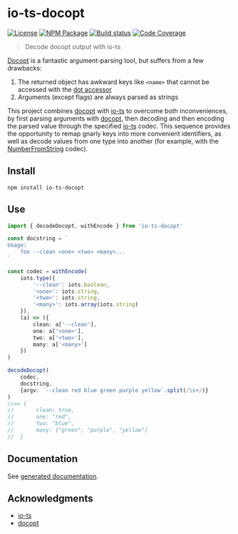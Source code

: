 # io-ts-docopt
[![License][]](https://opensource.org/licenses/ISC)
[![NPM Package][]](https://npmjs.org/package/io-ts-docopt)
[![Build status][]](https://travis-ci.org/EricCrosson/io-ts-docopt)
[![Code Coverage][]](https://codecov.io/gh/EricCrosson/io-ts-docopt)

[License]: https://img.shields.io/badge/License-ISC-blue.svg
[NPM Package]: https://img.shields.io/npm/v/io-ts-docopt.svg
[Build status]: https://travis-ci.org/EricCrosson/io-ts-docopt.svg?branch=master
[Code Coverage]: https://codecov.io/gh/EricCrosson/io-ts-docopt/branch/master/graph/badge.svg

> Decode docopt output with io-ts

[Docopt] is a fantastic argument-parsing tool, but suffers from a few drawbacks:

1. The returned object has awkward keys like `<name>` that cannot be
   accessed with the [dot accessor]
1. Arguments (except flags) are always parsed as strings

This project combines [docopt] with [io-ts] to overcome both
inconveniences, by first parsing arguments with [docopt], then
decoding and then encoding the parsed value through the specified
[io-ts] codec. This sequence provides the opportunity to remap gnarly
keys into more convenient identifiers, as well as decode values from
one type into another (for example, with the [NumberFromString]
codec).

  [io-ts]: https://github.com/gcanti/io-ts
  [docopt]: http://docopt.org/
  [dot accessor]: https://developer.mozilla.org/en-US/docs/Web/JavaScript/Reference/Operators/Property_accessors
  [NumberFromString]: https://github.com/gcanti/io-ts-types/blob/master/src/NumberFromString.ts

## Install

``` shell
npm install io-ts-docopt
```

## Use

``` typescript
import { decodeDocopt, withEncode } from 'io-ts-docopt'

const docstring = `
Usage:
    foo --clean <one> <two> <many>...
`

const codec = withEncode(
    iots.type({
        '--clean': iots.boolean,
        '<one>': iots.string,
        '<two>': iots.string,
        '<many>': iots.array(iots.string)
    }),
    (a) => ({
        clean: a['--clean'],
        one: a['<one>'],
        two: a['<two>'],
        many: a['<many>']
    })
)

decodeDocopt(
    codec,
    docstring,
    {argv: `--clean red blue green purple yellow`.split(/\s+/)}
)
//=> {
//       clean: true,
//       one: "red",
//       two: "blue",
//       many: ["green", "purple", "yellow"]
//  }
```

## Documentation

See [generated documentation](doc/README.md).

## Acknowledgments

- [io-ts]
- [docopt]
